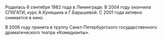 Родилась 6 сентября 1982 года в Ленинграде. В 2004 году окончила СПбГАТИ, курс А.Куницына и Г.Барышевой. С 2001 года активно снимается в кино.


В 2006 году принята в труппу Санкт-Петербургского государственного драматического театра «Комедианты».